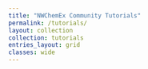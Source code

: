 ```yaml
---
title: "NWChemEx Community Tutorials"
permalink: /tutorials/
layout: collection
collection: tutorials
entries_layout: grid
classes: wide
---
```

